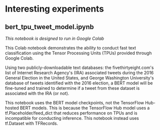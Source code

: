 # Interesting experiments

## bert_tpu_tweet_model.ipynb
*This notebook is designed to run in Google Colab*

This Colab notebook demonstrates the ability to conduct fast text classification using the Tensor Processing Units (TPUs) provided through Google Colab.

Using two publicly-downloadable text databases: the fivethirtyeight.com's list of Internet Research Agency's (IRA) associated tweets during the 2016 General Election in the United States, and George Washington University's database of tweets identified with the 2016 election, a BERT model will be fine-tuned and trained to determine if a tweet from these dataset is associated with the IRA (or not).

This notebook uses the BERT model checkpoints, not the TensorFlow Hub-hosted BERT models. This is because the TensorFlow Hub model uses a tf.Placeholder/feed_dict that reduces performance on TPUs and is incompatible for conducting inference. This notebook instead uses tf.Dataset with TFRecords.
